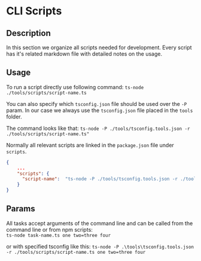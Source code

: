 # CLI Scripts

## Description
In this section we organize all scripts needed for development.
Every script has it's related markdown file with detailed notes on the usage.

## Usage

To run a script directly use following command:
`ts-node ./tools/scripts/script-name.ts`

You can also specify which `tsconfig.json` file should be used over the `-P` param. 
In our case we always use the `tsconfig.json` file placed in the `tools` folder. 

The command looks like that:
`ts-node -P ./tools/tsconfig.tools.json -r ./tools/scripts/script-name.ts"`

Normally all relevant scripts are linked in the `package.json` file under `scripts`.

```json
{
    ...
    "scripts": {
      "script-name":  "ts-node -P ./tools/tsconfig.tools.json -r ./tools/scripts/script-name.ts"
    }
}
```  

## Params

All tasks accept arguments of the command line and can be called from the command line or from npm scripts:  
`ts-node task-name.ts one two=three four`

or with specified tsconfig like this:
`ts-node -P .\tools\tsconfig.tools.json -r ./tools/scripts/script-name.ts one two=three four`
